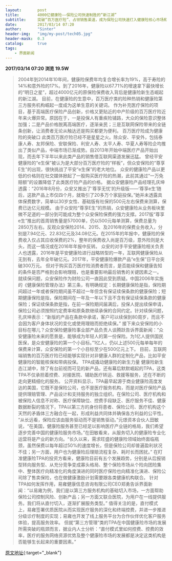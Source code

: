 ```yaml
---
layout:       post
title:        4000亿健康险——保险公司快速制胜的“新江湖”
subtitle:     突破“百万医疗险”、占领销售渠道，成为保险公司快速打入健康险核心市场和争取客户的关键战略。
date:         2017/03/14 07:20
author:       "Sinter"
header-img:   "img/my-post/tech05.jpg"
header-mask:  0.3
catalog:      true
tags:
    - 界面新闻
---
```


**2017/03/14 07:20**  **浏览 19.5W**

> 2004年到2014年10年间，健康险保费年均复合增长率为19%，高于寿险的14%和意外险的17%。到了2016年，健康险以67.71%的增速拿下最快增长的“明日之星”，超过4000亿元的原保险保费收入背后是健康险新生态崛起的新江湖。
目前，在健康险的生意中，百万医疗类的险种热销和健康险第三方服务机构崛起一度成为这单生意的关键词。
作为补充医疗保险的项目，基于高端医疗保险产品创新，价格又更贴近的中产阶级的百万医疗险近年来火爆异常。原因在于，一是投保人有重疾险铺路，大众的保险意识整体加强；二是产品价格脱离高端医疗，逐渐亲民；三是互联网保险带来的全链条创新，让消费者无论从触达还是购买都更为便利。
百万医疗险成为健康险的突破口
此类百万医疗险已经不是星星之火。除众安、平安外，包括泰康人寿、友邦保险、安联保险、利安人寿、太平人寿、华夏人寿等险企均推出了类似产品，中端市场已渐成势。自2013年开始中端医疗产品开始出现，而去年下半年以来此类产品的销售借互联网渠道发展迅猛。
曾经平安健康险的“e生保”被认为是大部分百万医疗险的“样板”，但众安保险的“尊享E生”的出现，很快挑战了平安“e生保”的老大地位。
众安的健康险产品以更低的价格则在社交媒体掀起了一股购买医疗险的热潮，此前其通过“一万免赔额”的设置降低了此类医疗险产品的价格。
据众安健康险产品经理孔庆坤透露：“2016年8月份，众安又推出了‘尊享无忧’的升级版——‘尊享e生’随后，这款产品上市仅四个月，就吸引了20多万个家庭投保。”她并未透露具体保费数字，简单以30岁女性、基础版有社保的500元左右保费来测算，保费已达亿元规模。
由于众安险“尊享E生”的热销，众安健康险从业务板块里微不足道的一部分到可能成为整个众安保险保费的强力支撑。2017版“尊享e生”推出的首周销售量是57000单，仍以500元每单测算，保费总量为2850万左右。反观众安保险2014、2015、及2016年的保费业务收入，分别是7.94亿元、22.83亿元及34.08亿元。在2015年的年报中，健康险的保费收入仅占其应收保费的2%，整年的保费收入尚是百万级，意外险则是大头，而这一情况或在2016年年报中反转。
众安的对手平安健康险相关负责人也透露，2016年是平安健康险进行战略转型的一年，互联网健康保险从无到有，去年全年破亿元。2017年，平安健康险爆款产品“e生保”日平台突破300万元。
但对于购买百万医疗险消费者而言，是否能续保和健康告知的条件是否严格到会影响理赔，也是重要影响最后销售的关键因素之一。
就续保问题，众安保险作为财险公司一直因此受到质疑。中国2006年实施的《健康保险管理办法》第三条，有明确规定：长期健康保险是指，保险期间超过一年或者保险期间虽不超过一年但含有保证续保条款的健康保险；短期健康保险是指，保险期间在一年及一年以下且不含有保证续保条款的健康保险；保证续保条款是指，在前一保险期间届满后，投保人提出续保申请，保险公司必须按照约定费率和原条款继续承保的合同约定。针对续保问题，孔庆坤表示：“新版的产品在条款中承诺，客户可以续保到80周岁，而且不会因为客户身体状况的变化或使用理赔而拒绝续保。”
接下来众安保险的小目标在哪儿？众安保险健康险事业部产品负责人谈腾跃告诉界面新闻：“众安健康险未来的愿景是，能够成为年轻人的第一份保险。为1亿人提供国民医保，是众安健康险的第一个小目标。”1亿人，仍以上述500元每单每年的保费来计算，众安保险的第一个小目标至少在500亿元上下。
目前，互联网端销售的百万医疗险已经能够实现针对非健康人群的定制化产品，比如平安健康险的智能核保和带病投保。
TPA成撬动健康险的新生力量
健康险新生态江湖中，除了有台前视而可见的新产品，还有幕后默默崛起的TPA，这类TPA不仅承担着控费、对接医院、辅助医疗转运、救援等服务，还在不断的走向更精细化的服务。
公开资料显示，TPA最早起源于商业健康险高度发达的美国，它既不是保险公司，也不是医疗服务机构，而是对医疗保险产品提供理赔管理、产品设计和支持服务的独立组织。在保险公司、医疗机构和被保险人信息不对称、医疗保障缺位、控费手段缺乏、医疗服务不佳、健康数据断裂的情况下，TPA以第三方的身份将患者、保险公司、医疗机构这个天然的矛盾体三方融合在一起，形成利益共同体并确保各方利益的公平性。
“从长远看，保险应该由服务驱动而不是销售驱动。”元璟资本合伙人田敏说，“在美国，健康险服务甚至已经足以影响医疗产业链的格局，我们希望逐步完善中国的健康险服务市场。”在田敏看来，从服务切入的健康险专业化运营将是产业的新方向。“长久以来，需求旺盛的健康险领域始终面临瓶颈，虽然保费以每年超过50%的速度增长，但是保险公司却普遍盈利状况不佳；另一方面，用户也为健康险后理赔流程复杂、耗时长而困扰。”
在盯准健康险TPA的投资方看来，健康险目前有五个发展趋势，分别是从后报销型转向服务型、从充分竞争变成寡头格局、整个保险市场从个险向团险集中、整体医疗向精准化的角度演进的同时医疗保险也向精准化演进、保险公司除了售卖保险，也在做健康激励计划需要跟各类健康机构联合。
针对TPA如何发挥作用，易雍健康信息咨询有限公司CEO郑勇告诉界面新闻：“以易雍为例，我们是以第三方服务机构的基础切入市场，一方面帮助保险公司控制风险、创新产品；另一方面又联合医院，为用户在一线提供服务。我们将从直付切入，逐渐扩展服务类型。”
值得关注的是，直付模式上，易雍签署优质医院从而实现医疗服务的深化和终端控费，并进一步推进分级诊疗制度的实现；易雍也开发了线上服务平台为合作伙伴优化客户服务体验，提高服务效率。
但就“第三方管理”类的TPA在中国健康险市场的发展所需突破的瓶颈而言，据业内人士分析：“直付模式里如何控费、控费的效率，医疗的服务网络资源优势及整个健康险市场的发展都是决定这类机构是否能够生长起来的重要因素。”


[原文地址](http://www.jiemian.com/article/1169573.html){:target="_blank"}


